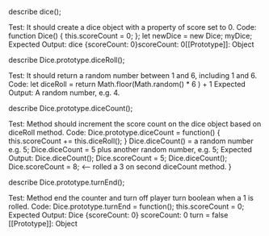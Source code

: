 describe dice();

Test: It should create a dice object with a property of score set to 0.
Code: function Dice() {
      this.scoreCount = 0;
      };
      let newDice = new Dice;
      myDice;
Expected Output: dice {scoreCount: 0}scoreCount: 0[[Prototype]]: Object

describe Dice.prototype.diceRoll();

Test: It should return a random number between 1 and 6, including 1 and 6.
Code: let diceRoll = return Math.floor(Math.random() * 6 ) + 1
Expected Output: A random number, e.g. 4.


describe Dice.prototype.diceCount();

Test: Method should increment the score count on the dice object based on diceRoll method.
Code: Dice.prototype.diceCount = function() {
  this.scoreCount += this.diceRoll();
}
Dice.diceCount() = a random number e.g. 5;
Dice.diceCount = 5 plus another random number, e.g. 5;
Expected Output: Dice.diceCount();
  Dice.scoreCount = 5;
  Dice.diceCount();
  Dice.scoreCount = 8; <-- rolled a 3 on second diceCount method.
}

describe Dice.prototype.turnEnd();

Test: Method end the counter and turn off player turn boolean when a 1 is rolled.
Code: Dice.prototype.turnEnd = function();
this.scoreCount = 0;
Expected Output: Dice {scoreCount: 0}
scoreCount: 0
turn = false
[[Prototype]]: Object